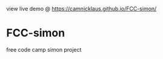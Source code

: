 view live demo @ https://camnicklaus.github.io/FCC-simon/

# FCC-simon
free code camp simon project
